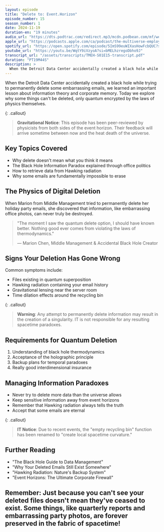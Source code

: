 ```yaml
---
layout: episode
title: "Delete to: Event.Horizon"
episode_number: 15
season_number: 1
date: 2024-11-19
duration-en: "19 minutes"
audio_url: "https://dts.podtrac.com/redirect.mp3/mcdn.podbean.com/mf/web/7h4c365w5hpyb4fa/Episode_15_-_Delete_to-_EventHorizon_-_2024-11-18_1222_PMawcbe.mp3"
apple_url: "https://podcasts.apple.com/ca/podcast/the-multiverse-employee-handbook/id1764134739?i=1000677443591"
spotify_url: "https://open.spotify.com/episode/5ImS99euWIXasHowFcbQUC?si=99xLDeH8RGmkYNzizfEQRg"
youtube_url: "https://youtu.be/WqtY9iVzyoA?si=bMELhzregoDbho9J"
transcript_url: "/assets/transcripts/TMEH-S01E15-transcript.pdf"
duration: "PT19M44S"
description: >
  When the Detroit Data Center accidentally created a black hole while trying to permanently delete some embarrassing emails, we learned an important lesson about information theory and corporate memory. Today we explore why some things can't be deleted, only quantum encrypted by the laws of physics themselves.
---
```


When the Detroit Data Center accidentally created a black hole while trying to permanently delete some embarrassing emails, we learned an important lesson about information theory and corporate memory. Today we explore why some things can't be deleted, only quantum encrypted by the laws of physics themselves.

{: .callout}
> **Gravitational Notice**: This episode has been peer-reviewed by
> physicists from both sides of the event horizon. Their feedback will arrive
> sometime between now and the heat death of the universe.

## Key Topics Covered
* Why delete doesn't mean what you think it means
* The Black Hole Information Paradox explained through office politics
* How to retrieve data from Hawking radiation
* Why some emails are fundamentally impossible to erase

## The Physics of Digital Deletion
When Marion from Middle Management tried to permanently delete her holiday party emails, she discovered that information, like embarrassing office photos, can never truly be destroyed.

> "The moment I saw the quantum delete option, I should have known better.
> Nothing good ever comes from violating the laws of thermodynamics."
>
> — Marion Chen, Middle Management & Accidental Black Hole Creator

## Signs Your Deletion Has Gone Wrong
Common symptoms include:
* Files existing in quantum superposition
* Hawking radiation containing your email history
* Gravitational lensing near the server room
* Time dilation effects around the recycling bin

{: .callout}
> **Warning**: Any attempt to permanently delete information may result in the
> creation of a singularity. IT is not responsible for any resulting spacetime
> paradoxes.

## Requirements for Quantum Deletion
1. Understanding of black hole thermodynamics
2. Acceptance of the holographic principle
3. Backup plans for temporal paradoxes
4. Really good interdimensional insurance

## Managing Information Paradoxes
* Never try to delete more data than the universe allows
* Keep sensitive information away from event horizons
* Remember that Hawking radiation always tells the truth
* Accept that some emails are eternal

{: .callout}
> **IT Notice**: Due to recent events, the "empty recycling bin" function has
> been renamed to "create local spacetime curvature."

## Further Reading
* "The Black Hole Guide to Data Management"
* "Why Your Deleted Emails Still Exist Somewhere"
* "Hawking Radiation: Nature's Backup System"
* "Event Horizons: The Ultimate Corporate Firewall"

Remember: Just because you can't see your deleted files doesn't mean they've
ceased to exist. Some things, like quarterly reports and embarrassing party photos,
are forever preserved in the fabric of spacetime!
---

